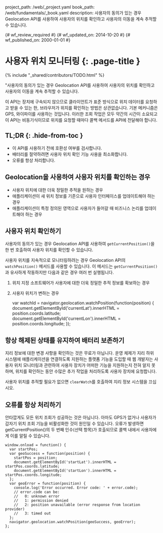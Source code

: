 project_path: /web/_project.yaml
book_path: /web/fundamentals/_book.yaml
description: 사용자의 동의가 있는 경우 Geolocation API를 사용하여 사용자의 위치를 확인하고 사용자의 이동을 계속 추적할 수 있습니다.

{# wf_review_required #}
{# wf_updated_on: 2014-10-20 #}
{# wf_published_on: 2000-01-01 #}

# 사용자 위치 모니터링 {: .page-title }

{% include "_shared/contributors/TODO.html" %}



"사용자의 동의가 있는 경우 Geolocation API를 사용하여 사용자의 위치를 확인하고 사용자의 이동을 계속 추적할 수 있습니다.


이 API는 장치에 구속되지 않으므로 클라이언트가 표준 방식으로
위치 데이터를 요청하고 받을 수 있는 한, 브라우저가 위치를 확인하는
방법은 상관없습니다. 기본 메커니즘은 GPS, 와이파이를 사용하는 것입니다. 이러한 조회 작업은
모두 약간의 시간이 소요되고 이 API는 비동기식이므로 위치를 요청할 때마다
콜백 메서드를 API에 전달해야 합니다.

## TL;DR {: .hide-from-toc }
- 이 API를 사용하기 전에 호환성 여부를 검사합니다.
- 배터리를 절약하려면 사용자 위치 확인 기능 사용을 최소화합니다.
- 오류를 항상 처리합니다.


## Geolocation을 사용하여 사용자 위치를 확인하는 경우

* 사용자 위치에 대한 더욱 정밀한 추적을 원하는 경우
* 애플리케이션이 새 위치 정보를 기준으로 사용자 인터페이스를 업데이트해야 
 하는 경우
* 애플리케이션이 특정 정의된 영역으로 사용자가 들어갈 때 비즈니스 논리를
 업데이트해야 하는 경우

## 사용자 위치 확인하기

사용자의 동의가 있는 경우 Geolocation API를 사용하여 `getCurrentPosition()`을 한 번 호출하여
사용자 위치를 확인할 수 있습니다.  

사용자 위치를 지속적으로 모니터링하려는 경우 Geolocation API의
`watchPosition()` 메서드를 사용할 수 있습니다. 이 메서드는 `getCurrentPosition()`과
유사하게 작동하지만 다음과 같은 경우
여러 번 실행됩니다.

1.  위치 지정 소프트웨어가 사용자에 대한 더욱 정밀한 추적 정보를 확보하는 경우
2.  사용자 위치가 변하는 경우
 

    var watchId = navigator.geolocation.watchPosition(function(position) {
      document.getElementById('currentLat').innerHTML = position.coords.latitude;
      document.getElementById('currentLon').innerHTML = position.coords.longitude;
    });
    

## 항상 해제된 상태를 유지하여 배터리 보존하기

지리 정보에 대한 변경 사항을 확인하는 것은 무료가 아닙니다.  운영
체제가 지리 하위 시스템에 애플리케이션을 연결하도록 지원하는
플랫폼 기능을 도입할 때 웹 개발자는 사용자 위치 모니터링과
관련하여 사용자 장치가 어떠한 기능을 지원하는지 전혀 알지 못하며, 위치를
확인하는 동안 수많은 추가 작업을 처리하도록 사용자 장치에 요청합니다.

사용자 위치를 추적할 필요가 없으면 `clearWatch`를 호출하여 지리
정보 시스템을 끄십시오.

## 오류를 항상 처리하기

안타깝게도 모든 위치 조회가 성공하는 것은 아닙니다. 아마도 GPS가
없거나 사용자가 갑자기 위치 조회 기능을 비활성화한 것이 원인일 수 있습니다. 오류가 발생하면
getCurrentPosition()의 두 번째 인수(선택 항목)가 호출되므로
콜백 내에서 사용자에게 이를 알릴 수 있습니다.


    window.onload = function() {
      var startPos;
      var geoSuccess = function(position) {
        startPos = position;
        document.getElementById('startLat').innerHTML = startPos.coords.latitude;
        document.getElementById('startLon').innerHTML = startPos.coords.longitude;
      };
      var geoError = function(position) {
        console.log('Error occurred. Error code: ' + error.code);
        // error.code can be:
        //   0: unknown error
        //   1: permission denied
        //   2: position unavailable (error response from location provider)
        //   3: timed out
      };
      navigator.geolocation.watchPosition(geoSuccess, geoError);
    };
    


